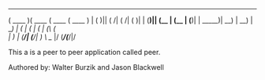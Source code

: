  _______  _______  _______  _______ 
(  ____ )(  ____ \(  ____ \(  ____ )
| (    )|| (    \/| (    \/| (    )|
| (____)|| (__    | (__    | (____)|
|  _____)|  __)   |  __)   |     __)
| (      | (      | (      | (\ (   
| )      | (____/\| (____/\| ) \ \__
|/       (_______/(_______/|/   


This a is a peer to peer application called peer.

Authored by: Walter Burzik and Jason Blackwell